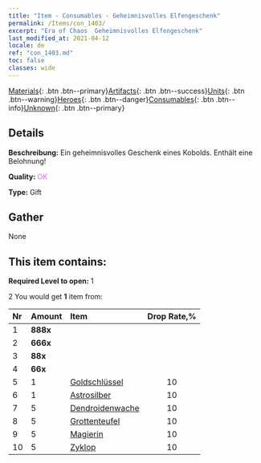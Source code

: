 ```yaml
---
title: "Item - Consumables - Geheimnisvolles Elfengeschenk"
permalink: /Items/con_1403/
excerpt: "Era of Chaos  Geheimnisvolles Elfengeschenk"
last_modified_at: 2021-04-12
locale: de
ref: "con_1403.md"
toc: false
classes: wide
---
```

 [Materials](/de/Items/){: .btn .btn--primary}[Artifacts](/de/Items/Artifacts/){: .btn .btn--success}[Units](/de/Items/Units/){: .btn .btn--warning}[Heroes](/de/Items/Heroes/){: .btn .btn--danger}[Consumables](/de/Items/Consumables/){: .btn .btn--info}[Unknown](/de/Items/Unknown/){: .btn .btn--primary}

## Details
 **Beschreibung:** Ein geheimnisvolles Geschenk eines Kobolds. Enthält eine Belohnung!

 **Quality:** <span style="color: #DA70D6">OK</span>

 **Type:** Gift

## Gather

  None

## This item contains:

 **Required Level to open:** 1

 2 You would get **1** item  from:

  | Nr | Amount |     Item    | Drop Rate,% |
  |:---|:-------|:------------|:---------:|
  | 1 |  **888x** | <i class="fas fa-gem"/> |  | 4 | 
  | 2 |  **666x** | <i class="fas fa-gem"/> |  | 6 | 
  | 3 |  **88x** | <i class="fas fa-gem"/> |  | 15 | 
  | 4 |  **66x** | <i class="fas fa-gem"/> |  | 15 | 
  | 5 | 1 | [Goldschlüssel](/de/Items/con_783/) | 10 | 
  | 6 | 1 | [Astrosilber](/de/Items/con_969/) | 10 | 
  | 7 | 5 | [Dendroidenwache](/de/Items/unt_203/) | 10 | 
  | 8 | 5 | [Grottenteufel](/de/Items/unt_230/) | 10 | 
  | 9 | 5 | [Magierin](/de/Items/unt_238/) | 10 | 
  | 10 | 5 | [Zyklop](/de/Items/unt_222/) | 10 | 
